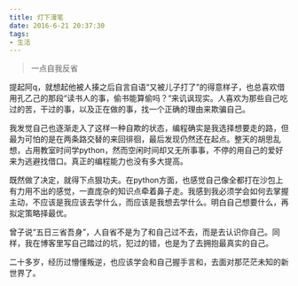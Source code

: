 ```yaml
---
title: 灯下漫笔
date: 2016-6-21 20:37:30
tags:
- 生活
---
```

>一点自我反省

<!-- more -->

提起阿q，就想起他被人揍之后自言自语“又被儿子打了”的得意样子，也总喜欢借用孔乙己的那段“读书人的事，偷书能算偷吗？“来讥讽现实。人喜欢为那些自己吃过的苦，干过的事，以及正在做的事，找一个正确的理由来欺骗自己。

我发觉自己也逐渐走入了这样一种自欺的状态，编程确实是我选择想要走的路，但最为可怕的是在两条路交替的来回徘徊，最后发现仍然还在起点。整天的胡思乱想，占用教室时间学python，然而空闲时间却又无所事事，不停的用自己的爱好来为逃避找借口。真正的编程能力也没有多大提高。

既然做了决定，就得下点狠功夫。在python方面，也感觉自己像全都打在沙包上有力用不出的感觉，一直庞杂的知识点牵着鼻子走。我感到我必须学会如何去掌握主动，不应该是我应该去学什么，而应该是我想去学什么。明白自己想要什么，再拟定策略择最优。

曾子说“五日三省吾身”，人自省不是为了和自己过不去，而是去认识你自己。同样，我在博客里写自己踏过的坑，犯过的错，也是为了去拥抱最真实的自己。

二十多岁，经历过懵懂叛逆，也应该学会和自己握手言和，去面对那茫茫未知的新世界了。


